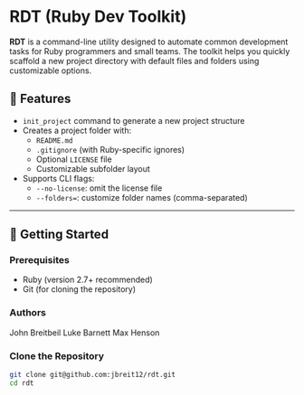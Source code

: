# RDT (Ruby Dev Toolkit)

**RDT** is a command-line utility designed to automate common development tasks for Ruby programmers and small teams. The toolkit helps you quickly scaffold a new project directory with default files and folders using customizable options.

## 🔧 Features

- `init_project` command to generate a new project structure
- Creates a project folder with:
  - `README.md`
  - `.gitignore` (with Ruby-specific ignores)
  - Optional `LICENSE` file
  - Customizable subfolder layout
- Supports CLI flags:
  - `--no-license`: omit the license file
  - `--folders=`: customize folder names (comma-separated)

---

## 🚀 Getting Started

### Prerequisites

- Ruby (version 2.7+ recommended)
- Git (for cloning the repository)

### Authors
John Breitbeil
Luke Barnett
Max Henson

### Clone the Repository

```bash
git clone git@github.com:jbreit12/rdt.git
cd rdt
